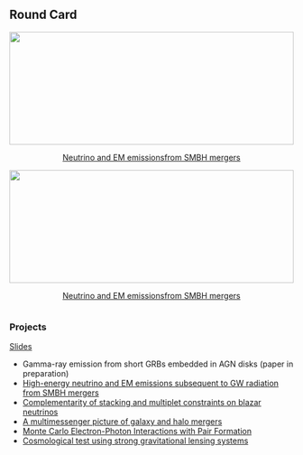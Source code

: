 <body>

<h2>Round Card</h2>
<div class="row">

<div class="column card"> 
<center>
<a href="https://yuan-cc.github.io/research/projects/smbh_mergers.html">
  <img src="https://yuan-cc.github.io/research/projects/figs/smbh_mergers1.png" width=100% height='200'>
  <div class="container">
    <p>Neutrino and EM emissionsfrom SMBH mergers</p> </a>
  </div>
  </center>
</div>

<div class="column card"> 
<center>
<a href="https://yuan-cc.github.io/research/projects/smbh_mergers.html">
  <img src="https://yuan-cc.github.io/research/projects/figs/smbh_mergers1.png" width=100% height='200'>
  <div class="container">
    <p>Neutrino and EM emissionsfrom SMBH mergers</p> </a>
  </div>
  </center>
</div>
  
</div>
</body>


### Projects
[Slides](https://yuan-cc.github.io/research/files/slides.pdf)

* Gamma-ray emission from short GRBs embedded in AGN disks (paper in preparation)
* [High-energy neutrino and EM emissions subsequent to GW radiation from SMBH mergers](https://yuan-cc.github.io/research/projects/smbh_mergers.html)
* [Complementarity of stacking and multiplet constraints on blazar neutrinos](https://yuan-cc.github.io/research/projects/complementarity.html)
* [A multimessenger picture of galaxy and halo mergers](https://yuan-cc.github.io/research/projects/gal_mergers.html)
* [Monte Carlo Electron-Photon Interactions with Pair Formation](https://yuan-cc.github.io/research/projects/e_gamma_interactions.html)
* [Cosmological test using strong gravitational lensing systems](https://yuan-cc.github.io/research/projects/cosmological_test.html)


<!-- ### Notes
* [Differential geometry (in Chinese)](https://yuan-cc.github.io/research/files/differential_geometry.pdf) / [Tensor calculus](https://yuan-cc.github.io/research/files/tensors.pdf) / [Group theory](https://yuan-cc.github.io/research/files/group_theory.pdf) -->
